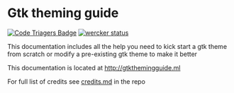 # Gtk theming guide

[![Code Triagers Badge](https://www.codetriage.com/surajmandalcell/gtk-theming-guide/badges/users.svg)](https://www.codetriage.com/surajmandalcell/gtk-theming-guide)
[![wercker status](https://app.wercker.com/status/287c6590690fc1dbb81d924625c9c1b1/s/master "wercker status")](https://app.wercker.com/project/byKey/287c6590690fc1dbb81d924625c9c1b1)

This documentation includes all the help you need to kick start a gtk theme from scratch or modify a pre-existing gtk theme to make it better

This documentation is located at http://gtkthemingguide.ml

For full list of credits see [credits.md](credits.md) in the repo


